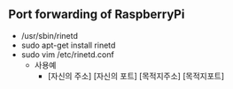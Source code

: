 
## Port forwarding of RaspberryPi
  - /usr/sbin/rinetd
  - sudo apt-get install rinetd 
  - sudo vim /etc/rinetd.conf
    - 사용예
      - [자신의 주소] [자신의 포트] [목적지주소] [목적지포트] 

   
